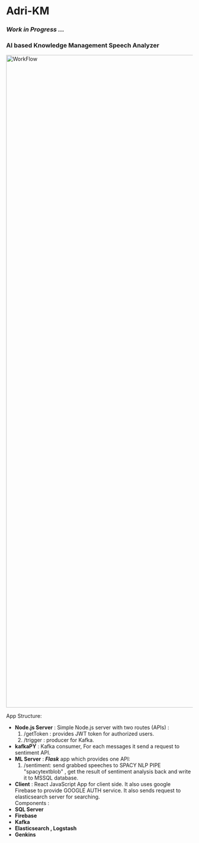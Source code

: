 # Adri-KM
### ***Work in Progress ...***
### AI based Knowledge Management Speech Analyzer
<img width="1760" alt="WorkFlow" src="https://github.com/farshin-code/adriKM/assets/76722711/79c25c6e-0c08-42f9-a78d-c5fbda5d9acc">




App Structure:

 - **Node.js Server** : Simple Node.js server with two routes (APIs) :
	 1)  /getToken : provides JWT token for authorized users.
	 2) /trigger : producer for Kafka. 
 - **kafkaPY** :  Kafka consumer, For each messages it send a request to sentiment API.
 - **ML Server** : ***Flask*** app which provides one API:
	 1) /sentiment: send grabbed speeches to SPACY NLP PIPE  "spacytextblob" , get the result of sentiment analysis back and write it to MSSQL database.
 - **Client** : React JavaScript App for client side. It also uses google Firebase to provide GOOGLE AUTH service. It also sends request to elasticsearch server for searching.  
 Components :
 - **SQL Server**
 - **Firebase**
 - **Kafka**
 - **Elasticsearch , Logstash**
 - **Genkins**
 

 
